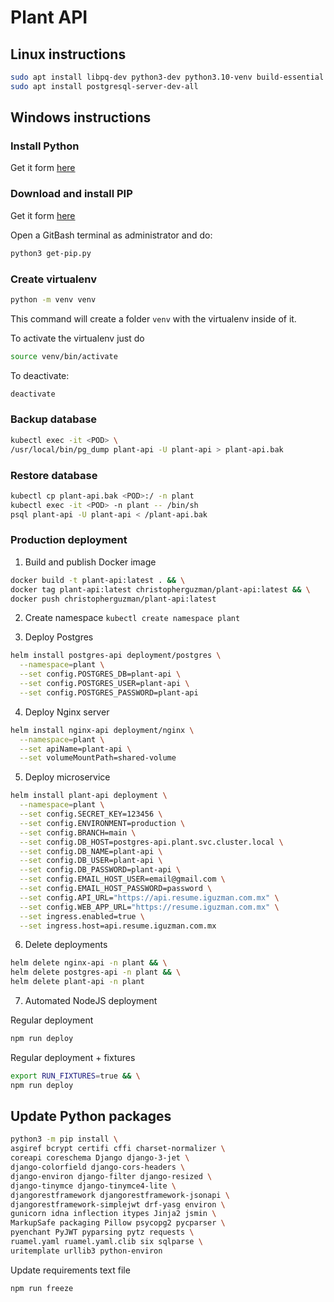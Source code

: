 # Plant API

## Linux instructions
```sh
sudo apt install libpq-dev python3-dev python3.10-venv build-essential python-setuptools python3-distutils
sudo apt install postgresql-server-dev-all
```

## Windows instructions

### Install Python 

Get it form [here](https://www.python.org/downloads/)

### Download and install PIP

Get it form [here](https://bootstrap.pypa.io/get-pip.py)

Open a GitBash terminal as administrator and do:

```sh
python3 get-pip.py
```

### Create virtualenv

```sh
python -m venv venv
```

This command will create a folder `venv` with the virtualenv inside of it.

To activate the virtualenv just do

```sh
source venv/bin/activate
```

To deactivate:

```sh
deactivate
```

### Backup database
```sh
kubectl exec -it <POD> \
/usr/local/bin/pg_dump plant-api -U plant-api > plant-api.bak
```

### Restore database
```sh
kubectl cp plant-api.bak <POD>:/ -n plant
kubectl exec -it <POD> -n plant -- /bin/sh
psql plant-api -U plant-api < /plant-api.bak
```

### Production deployment

1) Build and publish Docker image
```sh
docker build -t plant-api:latest . && \
docker tag plant-api:latest christopherguzman/plant-api:latest && \
docker push christopherguzman/plant-api:latest
```

2) Create namespace
`kubectl create namespace plant`

3) Deploy Postgres
```sh
helm install postgres-api deployment/postgres \
  --namespace=plant \
  --set config.POSTGRES_DB=plant-api \
  --set config.POSTGRES_USER=plant-api \
  --set config.POSTGRES_PASSWORD=plant-api
```

4) Deploy Nginx server
```sh
helm install nginx-api deployment/nginx \
  --namespace=plant \
  --set apiName=plant-api \
  --set volumeMountPath=shared-volume
```

5) Deploy microservice
```sh
helm install plant-api deployment \
  --namespace=plant \
  --set config.SECRET_KEY=123456 \
  --set config.ENVIRONMENT=production \
  --set config.BRANCH=main \
  --set config.DB_HOST=postgres-api.plant.svc.cluster.local \
  --set config.DB_NAME=plant-api \
  --set config.DB_USER=plant-api \
  --set config.DB_PASSWORD=plant-api \
  --set config.EMAIL_HOST_USER=email@gmail.com \
  --set config.EMAIL_HOST_PASSWORD=password \
  --set config.API_URL="https://api.resume.iguzman.com.mx" \
  --set config.WEB_APP_URL="https://resume.iguzman.com.mx" \
  --set ingress.enabled=true \
  --set ingress.host=api.resume.iguzman.com.mx
```

6) Delete deployments
```sh
helm delete nginx-api -n plant && \
helm delete postgres-api -n plant && \
helm delete plant-api -n plant
```

7) Automated NodeJS deployment

Regular deployment
```sh
npm run deploy
```

Regular deployment + fixtures
```sh
export RUN_FIXTURES=true && \
npm run deploy
```


## Update Python packages
```sh
python3 -m pip install \
asgiref bcrypt certifi cffi charset-normalizer \
coreapi coreschema Django django-3-jet \
django-colorfield django-cors-headers \
django-environ django-filter django-resized \
django-tinymce django-tinymce4-lite \
djangorestframework djangorestframework-jsonapi \
djangorestframework-simplejwt drf-yasg environ \
gunicorn idna inflection itypes Jinja2 jsmin \
MarkupSafe packaging Pillow psycopg2 pycparser \
pyenchant PyJWT pyparsing pytz requests \
ruamel.yaml ruamel.yaml.clib six sqlparse \
uritemplate urllib3 python-environ
```

Update requirements text file
```sh
npm run freeze
```
